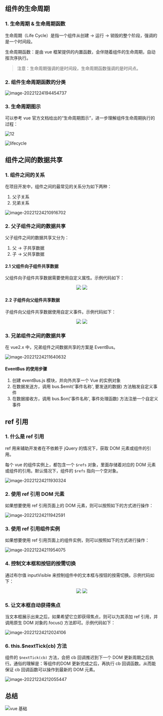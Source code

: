## 组件的生命周期

### 1. 生命周期 & 生命周期函数

生命周期（Life Cycle）是指一个组件从创建 -> 运行 -> 销毁的整个阶段，强调的是一个时间段。

生命周期函数：是由 vue 框架提供的内置函数，会伴随着组件的生命周期，自动按次序执行。

> 注意：生命周期强调的是时间段，生命周期函数强调的是时间点。

### 2. 组件生命周期函数的分类

![image-20221224194454737](https://xingqiu-tuchuang-1256524210.cos.ap-shanghai.myqcloud.com/8919/image-20221224194454737.png)

### 3. 生命周期图示

可以参考 vue 官方文档给出的“生命周期图示”，进一步理解组件生命周期执行的过程：

![12](https://xingqiu-tuchuang-1256524210.cos.ap-shanghai.myqcloud.com/8919/12.png)



![lifecycle](https://xingqiu-tuchuang-1256524210.cos.ap-shanghai.myqcloud.com/8919/lifecycle.png)



## 组件之间的数据共享

### 1. 组件之间的关系

在项目开发中，组件之间的最常见的关系分为如下两种：

1. 父子关系
2. 兄弟关系

![image-20221224210916702](https://xingqiu-tuchuang-1256524210.cos.ap-shanghai.myqcloud.com/8919/image-20221224210916702.png)

### 2. 父子组件之间的数据共享

父子组件之间的数据共享又分为：

1. 父 -> 子共享数据
2. 子 -> 父共享数据

#### 2.1 父组件向子组件共享数据

父组件向子组件共享数据需要使用自定义属性。示例代码如下：

<center>
<figure>
<img src="https://xingqiu-tuchuang-1256524210.cos.ap-shanghai.myqcloud.com/8919/image-20221224211546531.png" />
<img src="https://xingqiu-tuchuang-1256524210.cos.ap-shanghai.myqcloud.com/8919/image-20221224211549186.png" />
</figure>
</center>

#### 2.2 子组件向父组件共享数据

子组件向父组件共享数据使用自定义事件。示例代码如下：

<center>
<figure>
<img src="https://xingqiu-tuchuang-1256524210.cos.ap-shanghai.myqcloud.com/8919/image-20221224211610910.png" />
<img src="https://xingqiu-tuchuang-1256524210.cos.ap-shanghai.myqcloud.com/8919/image-20221224211612940.png" />
</figure>
</center>

### 3. 兄弟组件之间的数据共享

在 vue2.x 中，兄弟组件之间数据共享的方案是 EventBus。

![image-20221224211640632](https://xingqiu-tuchuang-1256524210.cos.ap-shanghai.myqcloud.com/8919/image-20221224211640632.png)

#### EventBus 的使用步骤

1. 创建 eventBus.js 模块，并向外共享一个 Vue 的实例对象
2. 在数据发送方，调用 bus.$emit('事件名称', 要发送的数据) 方法触发自定义事件
3. 在数据接收方，调用 bus.$on('事件名称', 事件处理函数) 方法注册一个自定义事件

## ref 引用

### 1. 什么是 ref 引用

ref 用来辅助开发者在不依赖于 jQuery 的情况下，获取 DOM 元素或组件的引用。

每个 vue 的组件实例上，都包含一个 `$refs` 对象，里面存储着对应的 DOM 元素或组件的引用。默认情况下，组件的 `$refs` 指向一个空对象。

![image-20221224211930324](https://xingqiu-tuchuang-1256524210.cos.ap-shanghai.myqcloud.com/8919/image-20221224211930324.png)

### 2. 使用 ref 引用 DOM 元素

如果想要使用 ref 引用页面上的 DOM 元素，则可以按照如下的方式进行操作：

![image-20221224211942591](https://xingqiu-tuchuang-1256524210.cos.ap-shanghai.myqcloud.com/8919/image-20221224211942591.png)

### 3. 使用 ref 引用组件实例

如果想要使用 ref 引用页面上的组件实例，则可以按照如下的方式进行操作：

![image-20221224211954075](https://xingqiu-tuchuang-1256524210.cos.ap-shanghai.myqcloud.com/8919/image-20221224211954075.png)

### 4. 控制文本框和按钮的按需切换

通过布尔值 inputVisible 来控制组件中的文本框与按钮的按需切换。示例代码如下：

<center>
<figure>
<img src="https://xingqiu-tuchuang-1256524210.cos.ap-shanghai.myqcloud.com/8919/image-20221224212003816.png" />
<img src="https://xingqiu-tuchuang-1256524210.cos.ap-shanghai.myqcloud.com/8919/image-20221224212005986.png" />
</figure>
</center>

### 5. 让文本框自动获得焦点

当文本框展示出来之后，如果希望它立即获得焦点，则可以为其添加 ref 引用，并调用原生 DOM 对象的.focus() 方法即可。示例代码如下：

![image-20221224212024106](https://xingqiu-tuchuang-1256524210.cos.ap-shanghai.myqcloud.com/8919/image-20221224212024106.png)

### 6. this.$nextTick(cb) 方法

组件的 `$nextTick(cb)` 方法，会把 cb 回调推迟到下一个 DOM 更新周期之后执行。通俗的理解是：等组件的DOM 更新完成之后，再执行 cb 回调函数。从而能保证 cb 回调函数可以操作到最新的 DOM 元素。

![image-20221224212055447](https://xingqiu-tuchuang-1256524210.cos.ap-shanghai.myqcloud.com/8919/image-20221224212055447.png)

## 总结

![vue 基础](https://xingqiu-tuchuang-1256524210.cos.ap-shanghai.myqcloud.com/8919/vue%20%E5%9F%BA%E7%A1%80.svg)
